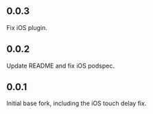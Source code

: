 ## 0.0.3

Fix iOS plugin.

## 0.0.2

Update README and fix iOS podspec.

## 0.0.1

Initial base fork, including the iOS touch delay fix.